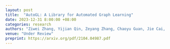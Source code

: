 ```yaml
---
layout: post
title:  "AutoGL: A Library for Automated Graph Learning"
date: 2023-12-31 8:00:00 +08:00
categories: research
authors: "Ziwei Zhang, Yijian Qin, Zeyang Zhang, Chaoyu Guan, Jie Cai, <strong>Heng Chang</strong>, Jiyan Jiang, Haoyang Li, Zixin Sun, Beini Xie, Yang Yao, Yipeng Zhang, Xin Wang, Wenwu Zhu"
venue: "Under Review"
preprint: https://arxiv.org/pdf/2104.04987.pdf
---
```

